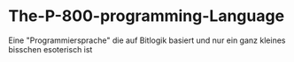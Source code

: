 # The-P-800-programming-Language
Eine "Programmiersprache" die auf Bitlogik basiert und nur ein ganz kleines bisschen esoterisch ist
